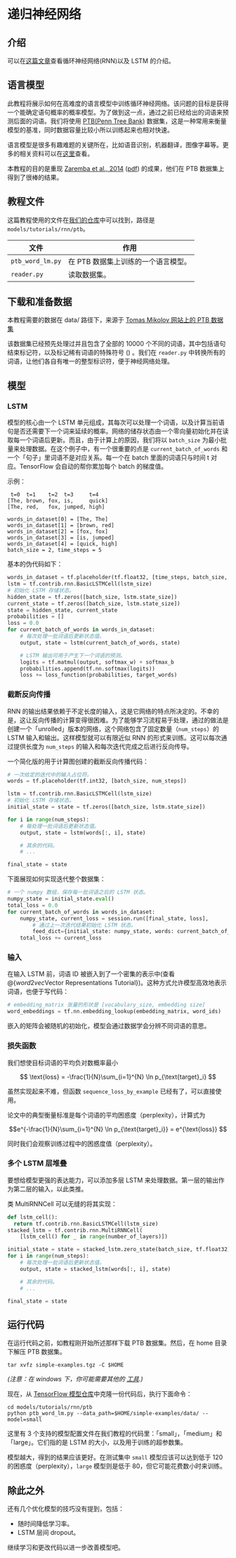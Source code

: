# 递归神经网络

## 介绍

可以在[这篇文章](https://colah.github.io/posts/2015-08-Understanding-LSTMs)查看循环神经网络(RNN)以及 LSTM 的介绍。

## 语言模型

此教程将展示如何在高难度的语言模型中训练循环神经网络。该问题的目标是获得一个能确定语句概率的概率模型。为了做到这一点，通过之前已经给出的词语来预测后面的词语。我们将使用 [PTB(Penn Tree Bank)](https://catalog.ldc.upenn.edu/ldc99t42) 数据集，这是一种常用来衡量模型的基准，同时数据容量比较小所以训练起来也相对快速。

语言模型是很多有趣难题的关键所在，比如语音识别，机器翻译，图像字幕等。更多的相关资料可以在[这里](https://karpathy.github.io/2015/05/21/rnn-effectiveness)查看。

本教程的目的是重现 [Zaremba et al., 2014](https://arxiv.org/abs/1409.2329)
([pdf](https://arxiv.org/pdf/1409.2329.pdf)) 的成果，他们在 PTB 数据集上得到了很棒的结果。

## 教程文件

这篇教程使用的文件在[我们的仓库](https://github.com/tensorflow/models)中可以找到，路径是 `models/tutorials/rnn/ptb`。

文件 | 作用
--- | ---
`ptb_word_lm.py` | 在 PTB 数据集上训练的一个语言模型。
`reader.py` | 读取数据集。

## 下载和准备数据

本教程需要的数据在 data/ 路径下，来源于 [Tomas Mikolov 网站上的 PTB 数据集](http://www.fit.vutbr.cz/~imikolov/rnnlm/simple-examples.tgz)

该数据集已经预先处理过并且包含了全部的 10000 个不同的词语，其中包括语句结束标记符，以及标记稀有词语的特殊符号 (<unk>) 。我们在 `reader.py` 中转换所有的词语，让他们各自有唯一的整型标识符，便于神经网络处理。

## 模型

### LSTM

模型的核心由一个 LSTM 单元组成，其每次可以处理一个词语，以及计算当前语句是否还需要下一个词来延续的概率。网络的储存状态由一个零向量初始化并在读取每一个词语后更新。而且，由于计算上的原因，我们将以 `batch_size` 为最小批量来处理数据。在这个例子中，有一个很重要的点是 `current_batch_of_words` 和一个「句子」里词语不是对应关系。每一个在 batch 里面的词语只与时间 t 对应。TensorFlow 会自动的帮你累加每个 batch 的梯度值。

示例：
```
 t=0  t=1    t=2  t=3     t=4
[The, brown, fox, is,     quick]
[The, red,   fox, jumped, high]

words_in_dataset[0] = [The, The]
words_in_dataset[1] = [brown, red]
words_in_dataset[2] = [fox, fox]
words_in_dataset[3] = [is, jumped]
words_in_dataset[4] = [quick, high]
batch_size = 2, time_steps = 5
```

基本的伪代码如下：

```python
words_in_dataset = tf.placeholder(tf.float32, [time_steps, batch_size, num_features])
lstm = tf.contrib.rnn.BasicLSTMCell(lstm_size)
# 初始化 LSTM 存储状态。
hidden_state = tf.zeros([batch_size, lstm.state_size])
current_state = tf.zeros([batch_size, lstm.state_size])
state = hidden_state, current_state
probabilities = []
loss = 0.0
for current_batch_of_words in words_in_dataset:
    # 每次处理一批词语后更新状态值。
    output, state = lstm(current_batch_of_words, state)

    # LSTM 输出可用于产生下一个词语的预测。
    logits = tf.matmul(output, softmax_w) + softmax_b
    probabilities.append(tf.nn.softmax(logits))
    loss += loss_function(probabilities, target_words)
```

### 截断反向传播

RNN 的输出结果依赖于不定长度的输入，这是它网络的特点所决定的。不幸的是，这让反向传播的计算变得很困难。为了能够学习流程易于处理，通过的做法是创建一个「unrolled」版本的网络，这个网络包含了固定数量（`num_steps`）的 LSTM 输入和输出。这样模型就可以有限近似 RNN 的形式来训练。这可以每次通过提供长度为 `num_steps` 的输入和每次迭代完成之后进行反向传导。


一个简化版的用于计算图创建的截断反向传播代码：

```python
# 一次给定的迭代中的输入占位符。
words = tf.placeholder(tf.int32, [batch_size, num_steps])

lstm = tf.contrib.rnn.BasicLSTMCell(lstm_size)
# 初始化 LSTM 存储状态。
initial_state = state = tf.zeros([batch_size, lstm.state_size])

for i in range(num_steps):
    # 每处理一批词语后更新状态值。
    output, state = lstm(words[:, i], state)

    # 其余的代码。
    # ...

final_state = state
```

下面展现如何实现迭代整个数据集：

```python
# 一个 numpy 数组，保存每一批词语之后的 LSTM 状态。
numpy_state = initial_state.eval()
total_loss = 0.0
for current_batch_of_words in words_in_dataset:
    numpy_state, current_loss = session.run([final_state, loss],
        # 通过上一次迭代结果初始化 LSTM 状态。
        feed_dict={initial_state: numpy_state, words: current_batch_of_words})
    total_loss += current_loss
```

### 输入

在输入 LSTM 前，词语 ID 被嵌入到了一个密集的表示中(查看@{$word2vec$Vector Representations Tutorial})。这种方式允许模型高效地表示词语，也便于写代码：

```python
# embedding_matrix 张量的形状是 [vocabulary_size, embedding size]
word_embeddings = tf.nn.embedding_lookup(embedding_matrix, word_ids)
```

嵌入的矩阵会被随机的初始化，模型会通过数据学会分辨不同词语的意思。

### 损失函数

我们想使目标词语的平均负对数概率最小

$$ \text{loss} = -\frac{1}{N}\sum_{i=1}^{N} \ln p_{\text{target}_i} $$

虽然实现起来不难，但函数 `sequence_loss_by_example` 已经有了，可以直接使用。

论文中的典型衡量标准是每个词语的平均困惑度（perplexity），计算式为

$$e^{-\frac{1}{N}\sum_{i=1}^{N} \ln p_{\text{target}_i}} = e^{\text{loss}} $$

同时我们会观察训练过程中的困惑度值（perplexity）。

### 多个 LSTM 层堆叠

要想给模型更强的表达能力，可以添加多层 LSTM 来处理数据。第一层的输出作为第二层的输入，以此类推。

类 MultiRNNCell 可以无缝的将其实现：

```python
def lstm_cell():
  return tf.contrib.rnn.BasicLSTMCell(lstm_size)
stacked_lstm = tf.contrib.rnn.MultiRNNCell(
    [lstm_cell() for _ in range(number_of_layers)])

initial_state = state = stacked_lstm.zero_state(batch_size, tf.float32)
for i in range(num_steps):
    # 每次处理一批词语后更新状态值。
    output, state = stacked_lstm(words[:, i], state)

    # 其余的代码。
    # ...

final_state = state
```

## 运行代码

在运行代码之前，如教程刚开始所述那样下载 PTB 数据集。然后，在 home 目录下解压 PTB 数据集。

```bsh
tar xvfz simple-examples.tgz -C $HOME
```
_(注意：在 windows 下，你可能需要其他的
[工具](https://wiki.haskell.org/How_to_unpack_a_tar_file_in_Windows).)_

现在，从 [TensorFlow 模型仓库](https://github.com/tensorflow/models)中克隆一份代码后，执行下面命令：

```bsh
cd models/tutorials/rnn/ptb
python ptb_word_lm.py --data_path=$HOME/simple-examples/data/ --model=small
```

这里有 3 个支持的模型配置文件在我们教程的代码里：「small」，「medium」和「large」。它们指的是 LSTM 的大小，以及用于训练的超参数集。

模型越大，得到的结果应该更好。在测试集中 `small` 模型应该可以达到低于 120 的困惑度（perplexity），`large` 模型则是低于 80，但它可能花费数小时来训练。

## 除此之外

还有几个优化模型的技巧没有提到，包括：

* 随时间降低学习率。
* LSTM 层间 dropout。

继续学习和更改代码以进一步改善模型吧。
